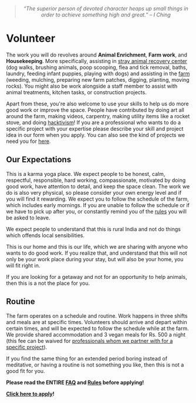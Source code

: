 <!--

Title: Volunteer

-->

> <center><i>“The superior person of devoted character heaps up small things in order to achieve something high and great.” – I Ching</i></center>

<div class="youtube-player" data-id="dJL3PWM6Dng"></div>

Volunteer
=========

<!--
We provide accomodation and 3 vegan meals in exchange for 36 hours of work every week. You work 6 hours for 6 days and get one day off each week. The day you arrive is your first day off. We ask for a minimum 2 week commitment. If for any reason you can't commit to this, and want a flexible schedule you will need to pay Rs. 500 per night to cover your accomodation and meals.
-->

The work you will do revolves around **Animal Enrichment**, **Farm work**, and **Housekeeping**. More specifically, assisting in [stray animal recovery center](/?p=recovery) (dog walks, brushing animals, poop scooping, flea and tick removal, baths, laundry, feeding infant puppies, playing with dogs) and assisting in the [farm](/?p=farm) (weeding, mulching, preparing new farm patches, digging, planting, moving rocks). You might also be work alongside a staff member to assist with animal treatments, kitchen tasks, or construction projects.

Apart from these, you're also welcome to use your skills to help us do more good work or improve the space. People have contributed by doing art all around the farm, making videos, carpentry, making utility items like a rocket stove, and doing [hacktivism](/?p=hacktivism)! If you are a professional who wants to do a specific project with your expertise please describe your skill and project idea in our form when you apply. You can also see the kind of projects we need you for [here](https://www.idealist.org/en/nonprofit/6fa432fe6a2343a58e4050fea0d85a3f-peepal-farm-dharamsala).

Our Expectations
---------

This is a karma yoga place. We expect people to be honest, calm, respectful, responsible, hard working, compassionate, motivated by doing good work, have attention to detail, and keep the space clean. The work we do is also very physical, so please consider your own energy level and if you will find it rewarding. We expect you to follow the schedule of the farm, which includes early mornings. If you are unable to follow the schedule or if we have to pick up after you, or constantly remind you of the [rules](/?p=rules) you will be asked to leave.

We expect people to understand that this is rural India and not do things which offends local sensibilities.

This is our home and this is our life, which we are sharing with anyone who wants to do good work. If you realize that, and understand that this will not only be your work place during your stay, but will also be your home, you will fit right in.

If you are looking for a getaway and not for an opportunity to help animals, then this is a not the place for you.

Routine
-----------
The farm operates on a schedule and routine. Work happens in three shifts and meals are at specific times. Volunteers should arrive and depart within certain times, and will be expected to follow the schedule while at the farm. We provide shared accommodation and 3 vegan meals for Rs. 500 a night (this fee can be waived for [professionals whom we partner with for a specific project](/?p=workexchange)).

If you find the same thing for an extended period boring instead of meditative, or having a routine is not something you like, then this is not a good fit for you.

**Please read the ENTIRE [FAQ](/?p=faq) and [Rules](/?p=rules) before applying!**

**[Click here to apply](http://goo.gl/forms/OfgsmbFF4Iu7eagS2)!** 

<!--

[teaching kids in the village](/?p=village), and

why do it, what to expect, our expecations!

-->
